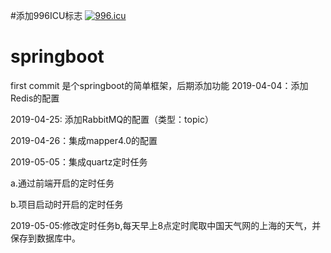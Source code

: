 #添加996ICU标志
<a href="https://996.icu"><img src="https://img.shields.io/badge/link-996.icu-red.svg" alt="996.icu" /></a>
# springboot
first commit
是个springboot的简单框架，后期添加功能
2019-04-04：添加Redis的配置

2019-04-25: 添加RabbitMQ的配置（类型：topic）


2019-04-26：集成mapper4.0的配置

2019-05-05：集成quartz定时任务

a.通过前端开启的定时任务

b.项目启动时开启的定时任务

2019-05-05:修改定时任务b,每天早上8点定时爬取中国天气网的上海的天气，并保存到数据库中。              